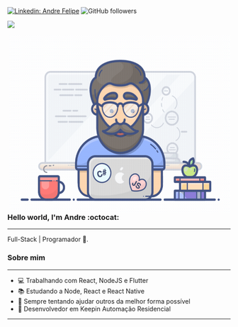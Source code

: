 

<!--
**Andreffelipe/Andreffelipe** is a ✨ _special_ ✨ repository because its `README.md` (this file) appears on your GitHub profile.

Here are some ideas to get you started:

- 🔭 I’m currently working on ...
- 🌱 I’m currently learning ...
- 👯 I’m looking to collaborate on ...
- 🤔 I’m looking for help with ...
- 💬 Ask me about ...
- 📫 How to reach me: ...
- 😄 Pronouns: ...
- ⚡ Fun fact: ...
-->

<!--[![Twitter: André](https://img.shields.io/twitter/follow/ThaiiBraga?style=social)](https://twitter.com/)-->
[![Linkedin: Andre Felipe](https://img.shields.io/badge/-andrefelipe-blue?style=flat-square&logo=Linkedin&logoColor=white&link=https://www.linkedin.com/in/andre-felipe-4a0029115/)](https://www.linkedin.com/in/andre-felipe-4a0029115/)
![GitHub followers](https://img.shields.io/github/followers/Andreffelipe?label=Follow&style=social)
<!-- [![website](https://img.shields.io/badge/Website-46a2f1.svg?&style=flat-square&logo=Google-Chrome&logoColor=white&link=https://anmolsingh.me/)](https://anmolsingh.me/) -->
![](https://visitor-badge.glitch.me/badge?page_id=Andreffelipe.Andreffelipe)


<img align="right" width="500" height="400" src="./img/programmer.gif">

<!--<img src="https://media.giphy.com/media/mGcNjsfWAjY5AEZNw6/giphy.gif" width="50"> -->

### Hello world, I'm Andre :octocat:
---
Full-Stack | Programador :robot:.

### Sobre mim
---
- 💻 Trabalhando com React, NodeJS e Flutter
- 📚 Estudando a Node, React e React Native
- 💜 Sempre tentando ajudar outros da melhor forma possível
- 🧒 Desenvolvedor em Keepin Automação Residencial

---

